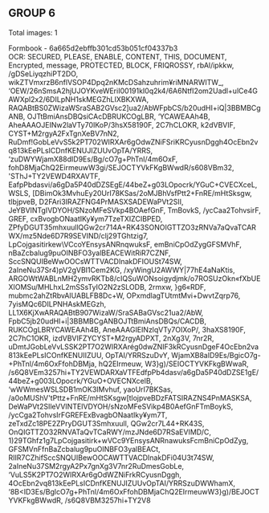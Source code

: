 ## GROUP 6
Total images: 1  

Formbook - 6a665d2ebffb301cd53b051cf04337b3  
OCR: SECURED, PLEASE, ENABLE, CONTENT, THIS, DOCUMENT, Encrypted, message, PROTECTED, BLOCK, FRIQROSSY, rbAl/ipkkw, /gDSeLiyqzhiPT2DO, wikZTVmxrzB6nflVSOP4Dpq2nKMcDSahzuhrim¥riMNARWITW_, ‘OEW/26nSmsA2hjUJOYKveWEriI00191kI0q2k4/6A6NtfI2om2Uadl+ulCe4GAWXpl2x2/6DILpNH1skMEGZhLIXBKXWA, RAQABtBS0ZWizaWSraSAB2GVsc2]ua2/AbWFpbCS/b20udHI+iQ|3BBMBCgANB, OJTtBmiAnsDBQsiCAcDBRUKCOgLBR, ‘YCAWEAAh4B, AheAAAOJEINw2laVTy70IKoP/3hsX58190F, 2C7hCLOKR, k2dVBVIF, CYST+M2rgyA2FxTgnXeBV7nN2, RuDmf!GobLeVvS5k2PT702WIRXAr6gOdwZNiFSriKRCyusnDggh4OcEbn2vq813kEePLsICDnfKENUJIZUUvOpTA/YRRS, ‘zuDWYWjamX88dID9Es/Bg/cO7g+PhTnI/4m6OxF, fohD8MjaChQ2EirmeuwW3gi/SEJOCTYVkFKgBWwdR/s608VBm32, 'SThJ+TY2VEWD4RXAVTF, EafpPbdasvi/a6gDa5P40dDZSEgE/44beZ+g03LOpocrk/YGuC+CVECXceL, WSLS, [DBimOk3MvhuEy20UrI78KSas/2oMJBhVsfPtt2+FnRE/mHtSksgw, tlbjpveB, D2FAri3IRAZFNG4PrMASXSADEWaPVt2SII, JeYBVINTgIVDYOH/SNzoMFeSVkp4BOAefGnF, TmBovkS, /ycCaa2TohvsirF, GREF, cxBvogbONaatIKy¥ym7TzeTXIZCIBPED, ZPfyDGUT35mhxuullQGw2cr714A+RK43SONOIGTTZO3zRNVa7aQvaTCARWX/mz5Nde6D7R9SEVIND/clj29TGhtzig7, LpCojgasitirkew\VCcoYEnsysANRnqwuksF, emBniCpOdZygGFSMVhF, nBaZcbalug9puOINBFO3yalBEACEWitRiR7CZNF, SccSNQUIBeWwOOCsWTTVACDInakDFIOUSt74SW, 2aIneNu37Sr4)pV2gVBI1Cem2KG, /xyWingU2AWWY|77hE4aNaKtis, ARGOWtWABLnMH2ymvRKTb8/cIQSuWONsoigydjmk/o7ROSUzOkn«fXbUEXIOMSu/MHLhxL2mSSsTyIO2N2zSLODB, 2rmxw, }g6«RDF, mubmc2ahZtRbvAIUABLFB8Dc+W, OPxmdlagTUtmtMvi+DwvtZqrp76, 7yisMQc6DILPNHAskMEGzh, LL1X6KjXwARAQABtB907WizaW/SraSABaGVsc21ua2/AbW, FpbC5jb20udHI+i|3BBMBCgANBOJTtBmiAnsDBQs/CACDB, RUKCOgLBRYCAWEAAh4B, AneAAAGIEINzlqVTy7OIXoP/, 3haXS8190F, 2C7hC1OKR, izdVBVIFZYCYST+M2rgyADPXT, 2nXg3V, 7nr2R, uDmtJGobLeVvLSSK2PT7O2WIRXArég0dwZNIF3kRCyusnDgeF4OcEbn2va813kEePLsICOnfKENUIIZUU, OpTAI/YRRSzuDvY, WjamXB8aID9Es/BgicO7g-+PhTnl/4m6OxFfohDBMja, hQ2EIrmeuw, W3}g)/SEIOCTYVKFkgBWwaR, /s6Q8VEm3257hi+TY2VEWDARXaVTFEdfpPb4dasv/a6gDa5P40dDZSE1gE/44beZ+g003LOpocrk/YGuO+OVECNXcelB, ‘wWWmesWSLSDB1mOK3IMvhuf, yaoUrI7BKSas, /a0oMUShV'tPttz+FnRE/mHtSKsgw[tlojpveBDzFATSIRAZNS4PnMASKSA, DeWaPVt2SIleVVINTEIVDYOH/sNzoMFeSVikp4B0AefGnFTmBoykS, /ycCga2TohvsIrFGREFExBvagbONaatIky¥ym7T, zeTxdZc18PE2ZPryDGUT3Smhxuull, QGw2cr7L44+RK43S, OnQIGTTZO32RNVATaQvTCaRWY/mzJNde6D7RSaEVIMD/C, 1)29TGhfz1g7LpCojgasitirk+wVCc9YEnsysANRnawuksFcmBniCpOdZyg, GFSMVnFfnBaZcbalug9puOINBFO3yalBEACt, RIIR7CZhifSccSNQUIBewOOCAWTTVACDInakDFi04U3t74SW, 2aIneNu37SM2rgyA2Px7gnXg3V7nr2RuDmesGobLe, ‘VuLS5K2PT7O2WIRXAr6gOdWZNiFrkRCyusnDggh, 4OcEbn2vq813kEePLsICDnfKENUJIZUUvOpTAI/YRRSzuDWWhamX, ‘8B<ID3Es/BglcO7g+PhTnl/4m6OxFfohDBMjaChQ2EIrmeuwW3}g)/BEJOCTYVKFkgBWwdR, /s6Q8VBM3257hi+TY2V8  

